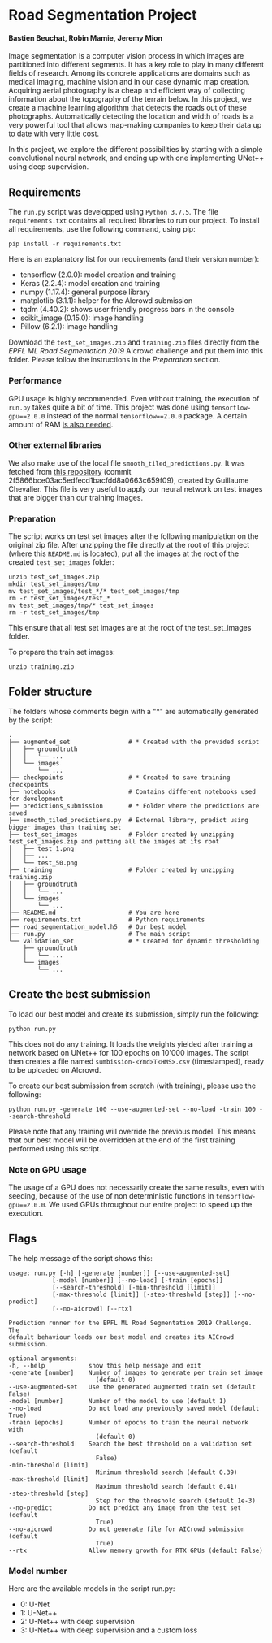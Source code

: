 # Road Segmentation Project
#### Bastien Beuchat, Robin Mamie, Jeremy Mion

Image segmentation is a computer vision process in which images are partitioned into different segments. It has a key role to play in many different fields of research. Among its concrete applications are domains such as medical imaging, machine vision and in our case dynamic map creation. Acquiring aerial photography is a cheap and efficient way of collecting information about the topography of the terrain below. In this project, we create a machine learning algorithm that detects the roads out of these photographs. Automatically detecting the location and width of roads is a very powerful tool that allows map-making companies to keep their data up to date with very little cost.

In this project, we explore the different possibilities by starting with a simple convolutional neural network, and ending up with one implementing UNet++ using deep supervision.

## Requirements

The `run.py` script was developped using `Python 3.7.5`. The file `requirements.txt` contains all required libraries to run our project. To install all requirements, use the following command, using pip:

    pip install -r requirements.txt

Here is an explanatory list for our requirements (and their version number):

- tensorflow (2.0.0): model creation and training
- Keras (2.2.4): model creation and training
- numpy (1.17.4): general purpose library
- matplotlib (3.1.1): helper for the AIcrowd submission
- tqdm (4.40.2): shows user friendly progress bars in the console
- scikit_image (0.15.0): image handling
- Pillow (6.2.1): image handling

Download the `test_set_images.zip` and `training.zip` files directly from the *EPFL ML Road Segmentation 2019* AIcrowd challenge and put them into this folder. Please follow the instructions in the *Preparation* section.

### Performance

GPU usage is highly recommended. Even without training, the execution of `run.py` takes quite a bit of time. This project was done using `tensorflow-gpu==2.0.0` instead of the normal `tensorflow==2.0.0` package. A certain amount of RAM [is also needed](https://downloadmoreram.com/).

### Other external libraries

We also make use of the local file `smooth_tiled_predictions.py`. It was fetched from [this repository](https://github.com/Vooban/Smoothly-Blend-Image-Patches) (commit 2f5866bce03ac5edfecd1bacfdd8a0663c659f09), created by Guillaume Chevalier.
This file is very useful to apply our neural network on test images that are bigger than our training images.

### Preparation

The script works on test set images after the following manipulation on the original zip file. After unzipping the file directly at the root of this project (where this `README.md` is located), put all the images at the root of the created `test_set_images` folder:

    unzip test_set_images.zip
    mkdir test_set_images/tmp
    mv test_set_images/test_*/* test_set_images/tmp
    rm -r test_set_images/test_*
    mv test_set_images/tmp/* test_set_images
    rm -r test_set_images/tmp

This ensure that all test set images are at the root of the test_set_images folder.

To prepare the train set images:

    unzip training.zip

## Folder structure

The folders whose comments begin with a "*" are automatically generated by the script:

    .
    ├── augmented_set                # * Created with the provided script
    │   ├── groundtruth
    │   │   └── ...
    │   └── images
    │       └── ...
    ├── checkpoints                  # * Created to save training checkpoints
    ├── notebooks                    # Contains different notebooks used for development
    ├── predictions_submission       # * Folder where the predictions are saved
    ├── smooth_tiled_predictions.py  # External library, predict using bigger images than training set
    ├── test_set_images              # Folder created by unzipping test_set_images.zip and putting all the images at its root
    │   ├── test_1.png
    │   ├── ...
    │   └── test_50.png
    ├── training                     # Folder created by unzipping training.zip
    │   ├── groundtruth
    │   │   └── ...
    │   └── images
    │       └── ...
    ├── README.md                    # You are here
    ├── requirements.txt             # Python requirements
    ├── road_segmentation_model.h5   # Our best model
    ├── run.py                       # The main script
    └── validation_set               # * Created for dynamic thresholding
        ├── groundtruth
        │   └── ...
        └── images
            └── ...

## Create the best submission

To load our best model and create its submission, simply run the following:

    python run.py

This does not do any training. It loads the weights yielded after training a network based on UNet++ for 100 epochs on 10'000 images. The script then creates a file named `sumbission-<Ymd>T<HMS>.csv` (timestamped), ready to be uploaded on AIcrowd.

To create our best submission from scratch (with training), please use the following:

    python run.py -generate 100 --use-augmented-set --no-load -train 100 --search-threshold

Please note that any training will override the previous model. This means that our best model will be overridden at the end of the first training performed using this script.

### Note on GPU usage

The usage of a GPU does not necessarily create the same results, even with seeding, because of the use of non deterministic functions in `tensorflow-gpu==2.0.0`. We used GPUs throughout our entire project to speed up the execution.

## Flags

The help message of the script shows this:

    usage: run.py [-h] [-generate [number]] [--use-augmented-set]
                [-model [number]] [--no-load] [-train [epochs]]
                [--search-threshold] [-min-threshold [limit]]
                [-max-threshold [limit]] [-step-threshold [step]] [--no-predict]
                [--no-aicrowd] [--rtx]

    Prediction runner for the EPFL ML Road Segmentation 2019 Challenge. The
    default behaviour loads our best model and creates its AICrowd submission.

    optional arguments:
    -h, --help            show this help message and exit
    -generate [number]    Number of images to generate per train set image
                            (default 0)
    --use-augmented-set   Use the generated augmented train set (default False)
    -model [number]       Number of the model to use (default 1)
    --no-load             Do not load any previously saved model (default True)
    -train [epochs]       Number of epochs to train the neural network with
                            (default 0)
    --search-threshold    Search the best threshold on a validation set (default
                            False)
    -min-threshold [limit]
                            Minimum threshold search (default 0.39)
    -max-threshold [limit]
                            Maximum threshold search (default 0.41)
    -step-threshold [step]
                            Step for the threshold search (default 1e-3)
    --no-predict          Do not predict any image from the test set (default
                            True)
    --no-aicrowd          Do not generate file for AICrowd submission (default
                            True)
    --rtx                 Allow memory growth for RTX GPUs (default False)


### Model number

Here are the available models in the script run.py:

- 0: U-Net
- 1: U-Net++
- 2: U-Net++ with deep supervision
- 3: U-Net++ with deep supervision and a custom loss
